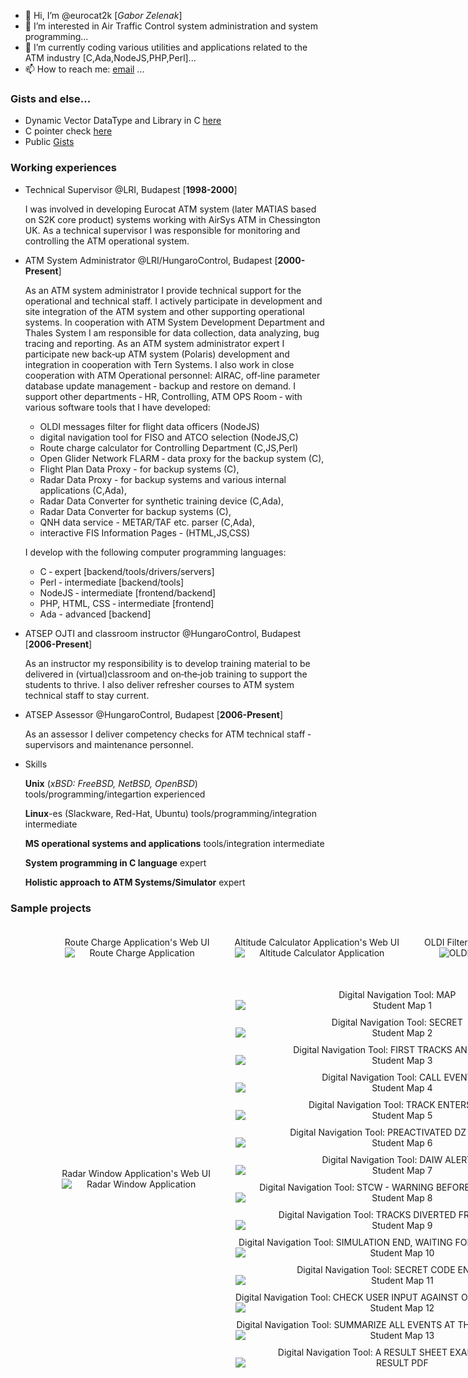 - 👋 Hi, I’m @eurocat2k [*Gabor Zelenak*]
- 👀 I’m interested in Air Traffic Control system administration and system programming...
- 🌱 I’m currently coding various utilities and applications related to the ATM industry [C,Ada,NodeJS,PHP,Perl]...
- 📫 How to reach me: [email](mailto:gabor.zelenak@hungarocontrol.hu) ...

### Gists and else...
- Dynamic Vector DataType and Library in C [here](https://gist.github.com/eurocat2k/66f58fc608f170c98c2f09224e0d0f01)
- C pointer check [here](https://gist.github.com/eurocat2k/494095ed5dd0fa7c5fc1d34aeba2a745)
- Public [Gists](https://gist.github.com/eurocat2k/) 

### Working experiences
- Technical Supervisor @LRI, Budapest [**1998-2000**]

  I was involved in developing Eurocat ATM system (later MATIAS based on S2K core product) systems working with
  AirSys ATM in Chessington UK. As a technical supervisor I was responsible for monitoring and controlling the ATM operational system.
  
- ATM System Administrator @LRI/HungaroControl, Budapest [**2000-Present**]

  As an ATM system administrator I provide technical support for the operational and technical staff. I actively
  participate in development and site integration of the ATM system and other supporting operational systems.
  In cooperation with ATM System Development Department and Thales System I am responsible for data
  collection, data analyzing, bug tracing and reporting. As an ATM system administrator expert I participate new
  back‑up ATM system (Polaris) development and integration in cooperation with Tern Systems.
  I also work in close cooperation with ATM Operational personnel: AIRAC, off‑line parameter database update
  management ‑ backup and restore on demand.
  I support other departments ‑ HR, Controlling, ATM OPS Room ‑ with various software tools that I have
  developed:
    - OLDI messages filter for flight data officers (NodeJS)
    - digital navigation tool for FISO and ATCO selection (NodeJS,C)
    - Route charge calculator for Controlling Department (C,JS,Perl)
    - Open Glider Network FLARM ‑ data proxy for the backup system (C),
    - Flight Plan Data Proxy - for backup systems (C),
    - Radar Data Proxy - for backup systems and various internal applications (C,Ada),
    - Radar Data Converter for synthetic training device (C,Ada),
    - Radar Data Converter for backup systems (C),
    - QNH data service - METAR/TAF etc. parser (C,Ada),
    - interactive FIS Information Pages - (HTML,JS,CSS)
  
  I develop with the following computer programming languages:
    - C ‑ expert [backend/tools/drivers/servers]
    - Perl ‑ intermediate [backend/tools]
    - NodeJS ‑ intermediate [frontend/backend]
    - PHP, HTML, CSS ‑ intermediate [frontend]
    - Ada - advanced [backend]

- ATSEP OJTI and classroom instructor @HungaroControl, Budapest [**2006-Present**]

  As an instructor my responsibility is to develop training material to be delivered in (virtual)classroom and
  on‑the‑job training to support the students to thrive. I also deliver refresher courses to ATM system technical 
  staff to stay current.
  
- ATSEP Assessor @HungaroControl, Budapest [**2006-Present**]

  As an assessor I deliver competency checks for ATM technical staff ‑ supervisors and maintenance personnel.
  
- Skills
  
  **Unix** (*xBSD: FreeBSD, NetBSD, OpenBSD*) tools/programming/integartion experienced
  
  **Linux**-es (Slackware, Red-Hat, Ubuntu) tools/programming/integration intermediate
  
  **MS operational systems and applications** tools/integration intermediate
  
  **System programming in C language** expert
  
  **Holistic approach to ATM Systems/Simulator** expert

### Sample projects

<div style="display:flex;flex-wrap:wrap; align-items:center;justify-content:center;width:100vw;">
  <div style="padding: 20px;display:flex;flex-direction:column;" align="center">
    <div style="width:100%;text-align:center;">Route Charge Application's Web UI</div>
    <img style="margin-bottom: 10px;" src="assets/img/billinv30.png" alt="Route Charge Application" style="width:50%;"/>
  </div>
  <div style="padding: 20px;display:flex;flex-direction:column;" align="center">
    <div style="width:100%;text-align:center;">Altitude Calculator Application's Web UI</div>
    <img style="margin-bottom: 10px;" src="assets/img/isabaro.PNG" alt="Altitude Calculator Application" style="width:50%;"/>
  </div>
  <div style="padding: 20px" align="center">
    <div style="width:100%;text-align:center;">OLDI Filter Application's Web UI</div>
    <img style="margin-bottom: 10px;" src="assets/img/oldifilter.PNG" alt="OLDI Filter Application" style="width:50%;"/>
  </div>
  <div style="padding: 20px;display:flex;flex-direction:column;" align="center">
    <div style="width:100%;text-align:center;">Radar Window Application's Web UI</div>
    <img style="margin-bottom: 10px;" src="assets/img/webiode.png" alt="Radar Window Application" style="width:50%;"/>
  </div>
  <div style="padding: 20px;display:flex;flex-direction:column;" align="center">
    <div style="width:100%;text-align:center;">Digital Navigation Tool: MAP</div>
    <img style="margin-bottom: 10px;" src="assets/img/student_map_1.PNG" alt="Student Map 1" style="width:50%;"/>
    <div style="width:100%;text-align:center;">Digital Navigation Tool: SECRET</div>
    <img style="margin-bottom: 10px;" src="assets/img/student_map_2.png" alt="Student Map 2" style="width:50%;"/>
    <div style="width:100%;text-align:center;">Digital Navigation Tool: FIRST TRACKS AND MATH</div>
    <img style="margin-bottom: 10px;" src="assets/img/student_map_3.png" alt="Student Map 3" style="width:50%;"/>
    <div style="width:100%;text-align:center;">Digital Navigation Tool: CALL EVENT</div>
    <img style="margin-bottom: 10px;" src="assets/img/student_map_4.png" alt="Student Map 4" style="width:50%;"/>
    <div style="width:100%;text-align:center;">Digital Navigation Tool: TRACK ENTERS DZ</div>
    <img style="margin-bottom: 10px;" src="assets/img/student_map_5.png" alt="Student Map 5" style="width:50%;"/>
    <div style="width:100%;text-align:center;">Digital Navigation Tool: PREACTIVATED DZ AT EAST</div>
    <img style="margin-bottom: 10px;" src="assets/img/student_map_6.png" alt="Student Map 6" style="width:50%;"/>
    <div style="width:100%;text-align:center;">Digital Navigation Tool: DAIW ALERT</div>
    <img style="margin-bottom: 10px;" src="assets/img/student_map_7.png" alt="Student Map 7" style="width:50%;"/>
    <div style="width:100%;text-align:center;">Digital Navigation Tool: STCW - WARNING BEFORE STCA OCCURS</div>
    <img style="margin-bottom: 10px;" src="assets/img/student_map_8.png" alt="Student Map 8" style="width:50%;"/>
    <div style="width:100%;text-align:center;">Digital Navigation Tool: TRACKS DIVERTED FROM ROUTE</div>
    <img style="margin-bottom: 10px;" src="assets/img/student_map_9.png" alt="Student Map 9" style="width:50%;"/>
    <div style="width:100%;text-align:center;">Digital Navigation Tool: SIMULATION END, WAITING FOR THE SECRET CODE</div>
    <img style="margin-bottom: 10px;" src="assets/img/student_map_10.png" alt="Student Map 10" style="width:50%;"/>
    <div style="width:100%;text-align:center;">Digital Navigation Tool: SECRET CODE ENTERED</div>
    <img style="margin-bottom: 10px;" src="assets/img/student_map_11.png" alt="Student Map 11" style="width:50%;"/>
    <div style="width:100%;text-align:center;">Digital Navigation Tool: CHECK USER INPUT AGAINST ORIGIAL SECRET CODE</div>
    <img style="margin-bottom: 10px;" src="assets/img/student_map_12.png" alt="Student Map 12" style="width:50%;"/>
    <div style="width:100%;text-align:center;">Digital Navigation Tool: SUMMARIZE ALL EVENTS AT THE CLOSING WINDOW</div>
    <img style="margin-bottom: 10px;" src="assets/img/student_map_13.png" alt="Student Map 13" style="width:50%;"/>
    <div style="width:100%;text-align:center;">Digital Navigation Tool: A RESULT SHEET EXAMPLE (PDF)</div>
    <img style="margin-bottom: 10px;" src="assets/img/RESULTPDF.PNG" alt="RESULT PDF" style="width:50%;"/>
  </div>
</div>
